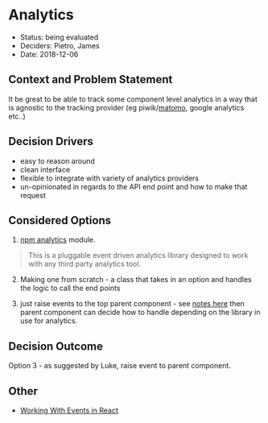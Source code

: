 # Analytics

* Status: being evaluated
* Deciders: Pietro, James
* Date: 2018-12-06

## Context and Problem Statement

It be great to be able to track some component level analytics in a way that is agnostic to the tracking provider (eg piwik/[matomo](https://developer.matomo.org/api-reference/tracking-javascript#using-the-tracker-object), google analytics etc..)

## Decision Drivers

* easy to reason around
* clean interface
* flexible to integrate with variety of analytics providers
* un-opinionated in regards to the API end point and how to make that request

## Considered Options

1. [npm analytics](https://www.npmjs.com/package/analytics) module.
> This is a pluggable event driven analytics library designed to work with any third party analytics tool.

2. Making one from scratch - a class that takes in an option and handles the logic to call the end points

3. just raise events to the top parent component - see [notes here](../notes/2018-12-06-analytics-raise-events.md) then parent component can decide how to handle depending on the library in use for analytics.

## Decision Outcome


Option 3 - as suggested by Luke, raise event to parent component.


## Other

- [Working With Events in React](https://css-tricks.com/working-with-events-in-react/)